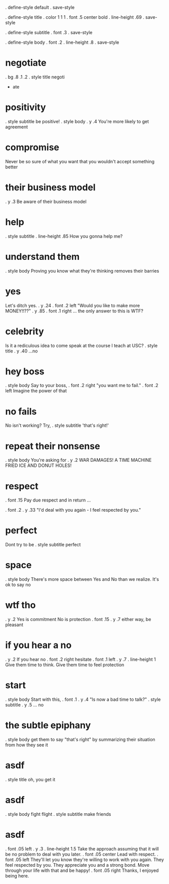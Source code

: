 . define-style default
. save-style


. define-style title
. color 1 1 1
. font .5 center bold
. line-height .69
. save-style

. define-style subtitle
. font .3
. save-style

. define-style body
. font .2
. line-height .8
. save-style

# negotiate
. bg .8 .1 .2
. style title
negoti
 - ate

# positivity
. style subtitle
be positive!
. style body
. y .4
You're more likely
to get agreement

# compromise
Never be so sure
of what you want
that
you wouldn't accept
something better

# their business model
. y .3
Be aware of their
business model

# help
. style subtitle
. line-height .85
How you 
gonna
help me?

# understand them
. style body
Proving you know
what they're
thinking
removes their
barries

# yes
Let's ditch yes.
. y .24
. font .2 left
"Would you like to
   make more
   MONEY!!??"
. y .85
. font .1 right
 ... the only answer to this is WTF?

# celebrity
Is it a
rediculous idea
to come speak
at the course
I teach at USC?
. style title
. y .40
 ...no

# hey boss
. style body
Say to your boss, 
. font .2 right
"you want me
to fail."
. font .2 left
Imagine the
power of that

# no fails
No isn't working?
Try, 
. style subtitle
'that's right!'

# repeat their nonsense
. style body
You're asking for
. y .2
WAR DAMAGES!
A TIME MACHINE
FRIED ICE AND
DONUT HOLES!

# respect
. font .15
Pay due respect
and in return ...

. font .2
. y .33
"I'd deal with you
again  -  I feel
respected by you."

# perfect
Dont try
to be
. style subtitle
perfect

# space
. style body
There's more space
between
Yes       and         No
than we realize.
It's ok to say no

# wtf tho
. y .2
Yes is commitment
No is protection
. font .15 
. y .7
either way, be pleasant

# if you hear a no
. y .2
If you hear no
. font .2 right
hesitate
. font .1 left
. y .7
. line-height 1
Give them time to think.
Give them time to feel protection

# start
. style body
Start with
this,
. font .1 
. y .4
"Is now a bad time to talk?"
. style subtitle
. y .5
 ... no

# the subtle epiphany
. style body
get them to
say "that's right"
by summarizing
their situation
from how they see it

# asdf
. style title
oh, you 
  get it

# asdf
. style body
fight
flight
. style subtitle
make friends


# asdf
. font .05 left
. y .3
. line-height 1.5
Take the approach assuming that
  it will be no problem to deal with you later.
. font .05 center
  Lead with respect.
. font .05 left
They'll let you know they're willing to work with you again.
They feel respected by you. They appreciate you and a strong bond.
Move through your life with that and be happy!
. font .05 right
Thanks, I enjoyed being here.